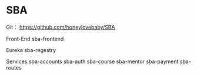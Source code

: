 # SBA
Git： https://github.com/honeylovebaby/SBA

Front-End
sba-frontend

Eureka
sba-regestry

Services
sba-accounts
sba-auth
sba-course
sba-mentor
sba-payment
sba-routes

